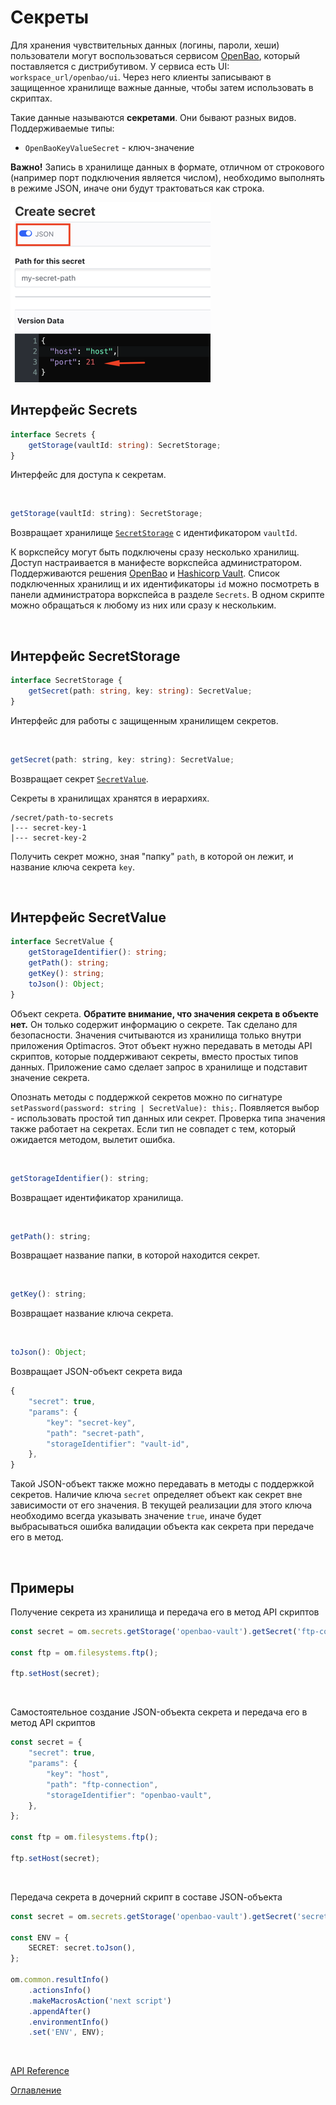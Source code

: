 # Секреты

Для хранения чувствительных данных (логины, пароли, хеши) пользователи могут воспользоваться сервисом [OpenBao](https://openbao.org/), который поставляется с дистрибутивом. У сервиса есть UI: `workspace_url/openbao/ui`. Через него клиенты записывают в защищенное хранилище важные данные, чтобы затем использовать в скриптах.

Такие данные называются **секретами**. Они бывают разных видов. Поддерживаемые типы: 
- `OpenBaoKeyValueSecret` - ключ-значение

**Важно!** Запись в хранилище данных в формате, отличном от строкового (например порт подключения является числом), необходимо выполнять в режиме JSON, иначе они будут трактоваться как строка.

![Режим JSON в хранилище секретов](./pic/secret_json_mode.png)

## Интерфейс Secrets<a name="secrets"></a>
```ts
interface Secrets {
	getStorage(vaultId: string): SecretStorage;
}
```
Интерфейс для доступа к секретам.

&nbsp;

```js
getStorage(vaultId: string): SecretStorage;
```
Возвращает хранилище [`SecretStorage`](#secret-storage) с идентификатором `vaultId`.

К воркспейсу могут быть подключены сразу несколько хранилищ. Доступ настраивается в манифесте воркспейса администратором. Поддерживаются решения [OpenBao](https://openbao.org/) и [Hashicorp Vault](https://www.vaultproject.io/). Список подключенных хранилищ и их идентификаторы `id` можно посмотреть в панели администратора воркспейса в разделе `Secrets`. В одном скрипте можно обращаться к любому из них или сразу к нескольким.

&nbsp;

## Интерфейс SecretStorage<a name="secret-storage"></a>
```ts
interface SecretStorage {
	getSecret(path: string, key: string): SecretValue;
}
```
Интерфейс для работы с защищенным хранилищем секретов.

&nbsp;

```js
getSecret(path: string, key: string): SecretValue;
```
Возвращает секрет [`SecretValue`](#secret-value).

Секреты в хранилищах хранятся в иерархиях.
```
/secret/path-to-secrets
|--- secret-key-1
|--- secret-key-2
```

Получить секрет можно, зная "папку" `path`, в которой он лежит, и название ключа секрета `key`.

&nbsp;

## Интерфейс SecretValue<a name="secret-value"></a>
```ts
interface SecretValue {
	getStorageIdentifier(): string;
	getPath(): string;
	getKey(): string;
	toJson(): Object;
}
```
Объект секрета. **Обратите внимание, что значения секрета в объекте нет.** Он только содержит информацию о секрете. Так сделано для безопасности. Значения считываются из хранилища только внутри приложения Optimacros. Этот объект нужно передавать в методы API скриптов, которые поддерживают секреты, вместо простых типов данных. Приложение само сделает запрос в хранилище и подставит значение секрета.

Опознать методы с поддержкой секретов можно по сигнатуре `setPassword(password: string | SecretValue): this;`. Появляется выбор - использовать простой тип данных или секрет. Проверка типа значения также работает на секретах. Если тип не совпадет с тем, который ожидается методом, вылетит ошибка.

&nbsp;

```js
getStorageIdentifier(): string;
```
Возвращает идентификатор хранилища.

&nbsp;

```js
getPath(): string;
```
Возвращает название папки, в которой находится секрет.

&nbsp;

```js
getKey(): string;
```
Возвращает название ключа секрета.

&nbsp;

```js
toJson(): Object;
```
Возвращает JSON-объект секрета вида
```ts
{
    "secret": true,
    "params": {
        "key": "secret-key",
        "path": "secret-path",
        "storageIdentifier": "vault-id",
    },
}
```
Такой JSON-объект также можно передавать в методы с поддержкой секретов. Наличие ключа `secret` определяет объект как секрет вне зависимости от его значения. В текущей реализации для этого ключа необходимо всегда указывать значение `true`, иначе будет выбрасываться ошибка валидации объекта как секрета при передаче его в метод.

&nbsp;

## Примеры

Получение секрета из хранилища и передача его в метод API скриптов
```ts
const secret = om.secrets.getStorage('openbao-vault').getSecret('ftp-connection', 'host');

const ftp = om.filesystems.ftp();

ftp.setHost(secret);
```

&nbsp;

Самостоятельное создание JSON-объекта секрета и передача его в метод API скриптов
```ts
const secret = {
    "secret": true,
    "params": {
        "key": "host",
        "path": "ftp-connection",
        "storageIdentifier": "openbao-vault",
    },
};

const ftp = om.filesystems.ftp();

ftp.setHost(secret);
```

&nbsp;

Передача секрета в дочерний скрипт в составе JSON-oбъекта
```ts
const secret = om.secrets.getStorage('openbao-vault').getSecret('secret-path', 'secret-key');

const ENV = {
    SECRET: secret.toJson(),
};

om.common.resultInfo()
    .actionsInfo()
    .makeMacrosAction('next script')
    .appendAfter()
    .environmentInfo()
    .set('ENV', ENV);
```

&nbsp;

[API Reference](./API.md)

[Оглавление](../README.md)